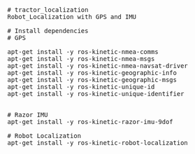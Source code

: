 <pre>
# tractor_localization
Robot_Localization with GPS and IMU

# Install dependencies
# GPS

apt-get install -y ros-kinetic-nmea-comms
apt-get install -y ros-kinetic-nmea-msgs
apt-get install -y ros-kinetic-nmea-navsat-driver
apt-get install -y ros-kinetic-geographic-info
apt-get install -y ros-kinetic-geographic-msgs 
apt-get install -y ros-kinetic-unique-id
apt-get install -y ros-kinetic-unique-identifier


# Razor IMU
apt-get install -y ros-kinetic-razor-imu-9dof

# Robot Localization
apt-get install -y ros-kinetic-robot-localization
</pre>

